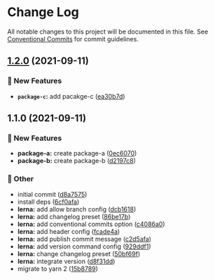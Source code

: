 # Change Log

All notable changes to this project will be documented in this file.
See [Conventional Commits](https://conventionalcommits.org) for commit guidelines.

## [1.2.0](https://github.com/younho9/lerna-changelog-test/compare/v1.1.0...v1.2.0) (2021-09-11)


### :rocket: New Features

* **`package-c`:** add pacakge-c ([ea30b7d](https://github.com/younho9/lerna-changelog-test/commit/ea30b7de23db3643f25fffa9333bf61dc7aa465c))



## 1.1.0 (2021-09-11)


### :rocket: New Features

* **package-a:** create package-a ([0ec6070](https://github.com/younho9/lerna-changelog-test/commit/0ec60707e556546c91078e27c976f42f55278374))
* **package-b:** create package-b ([d2197c8](https://github.com/younho9/lerna-changelog-test/commit/d2197c8c79cb26245570322a25d02db08e2dfe22))


### :mega: Other

* initial commit ([d8a7575](https://github.com/younho9/lerna-changelog-test/commit/d8a75751dd221e2d4e40f61ae202a0cab523e9ee))
* install deps ([6cf0afa](https://github.com/younho9/lerna-changelog-test/commit/6cf0afaef74385ead2f957ecc26f6e64831f01f1))
* **lerna:** add allow branch config ([dcb1618](https://github.com/younho9/lerna-changelog-test/commit/dcb1618f891a067b606481317aeea0db1f638128))
* **lerna:** add changelog preset ([86be17b](https://github.com/younho9/lerna-changelog-test/commit/86be17babe93682859daee33edd58cf057264d4b))
* **lerna:** add conventional commits option ([c4086a0](https://github.com/younho9/lerna-changelog-test/commit/c4086a09c98b3ccabe1d9910c5514512be721199))
* **lerna:** add header config ([fcade4a](https://github.com/younho9/lerna-changelog-test/commit/fcade4a3126675a544ae95ed7ff1dd26816ac7b5))
* **lerna:** add publish commit message ([c2d5afa](https://github.com/younho9/lerna-changelog-test/commit/c2d5afaacd3e47ef2c516240a074167bba2d3776))
* **lerna:** add version command config ([929ddf1](https://github.com/younho9/lerna-changelog-test/commit/929ddf1cd0eb95554cb81c777eb02a617edab1d0))
* **lerna:** change changelog preset ([50bf69f](https://github.com/younho9/lerna-changelog-test/commit/50bf69f66d7751117f3173c4a8286c64bad669c3))
* **lerna:** integrate version ([d8f31dd](https://github.com/younho9/lerna-changelog-test/commit/d8f31dd2c2aa484a155cea01a5bf5cff91e2009a))
* migrate to yarn 2 ([15b8789](https://github.com/younho9/lerna-changelog-test/commit/15b878948df0338c758cee925a8abca85ec4f392))
